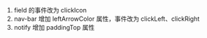 1. field 的事件改为 clickIcon
2. nav-bar 增加 leftArrowColor 属性，事件改为 clickLeft、clickRight
3. notify 增加 paddingTop 属性
